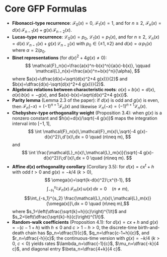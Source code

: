 # Core GFP Formulas
- **Fibonacci-type recurrence**: $\mathcal{F}_0(x)=0$, $\mathcal{F}_1(x)=1$, and for $n \ge 2$,
  $\mathcal{F}_n(x)=d(x)\,\mathcal{F}_{n-1}(x)+g(x)\,\mathcal{F}_{n-2}(x)$.
- **Lucas-type recurrence**: $\mathcal{L}_0(x)=p_0$, $\mathcal{L}_1(x)=p_1(x)$, and for $n \ge 2$,
  $\mathcal{L}_n(x)=d(x)\,\mathcal{L}_{n-1}(x)+g(x)\,\mathcal{L}_{n-2}(x)$
  with $p_0 \in \{\pm 1,\pm 2\}$ and $d(x)=\alpha\,p_1(x)$ where $\alpha=2/p_0$.
- **Binet representations** (for $d(x)^2+4 g(x)\neq 0$):
  $$
  \mathcal{F}_n(x)=\frac{a(x)^n-b(x)^n}{a(x)-b(x)}, \qquad
  \mathcal{L}_n(x)=\frac{a(x)^n+b(x)^n}{\alpha},
  $$
  where $a(x)=\dfrac{d(x)+\sqrt{d(x)^2+4 g(x)}}{2}$ and $b(x)=\dfrac{d(x)-\sqrt{d(x)^2+4 g(x)}}{2}$.
- **Algebraic relations between characteristic roots**:
  $a(x)+b(x)=d(x)$, $a(x)\,b(x)=-g(x)$, and $a(x)-b(x)=\sqrt{d(x)^2+4 g(x)}$.
- **Parity lemma** (Lemma 2.3 of the paper): if $d(x)$ is odd and $g(x)$ is even, then $\mathcal{F}_n(-x)=(-1)^{n+1}\mathcal{F}_n(x)$ and likewise $\mathcal{L}_n(-x)=(-1)^{n+1}\mathcal{L}_n(x)$.
- **Chebyshev-type orthogonality weight** (Proposition 3.4): when $g(x)$ is a nonzero constant and $h(x)=d(x)/\sqrt{-4 g(x)}$ maps the integration interval into $[-1,1]$, 
  $$
  \int \mathcal{F}_n(x)\,\mathcal{F}_m(x)\,\sqrt{-4 g(x)-d(x)^2}\,d'(x)\,dx = 0 \quad (n\neq m),
  $$
  and
  $$
  \int \frac{\mathcal{L}_n(x)\,\mathcal{L}_m(x)}{\sqrt{-4 g(x)-d(x)^2}}\;d'(x)\,dx = 0 \quad (n\neq m).
  $$
- **Affine $d(x)$ orthogonality corollary** (Corollary 3.5): for $d(x)=c x^t+h$ with odd $t>0$ and $g(x)=-k/4$ ($k>0$),
  $$
  \omega(x)=\sqrt{k-d(x)^2}\;x^{t-1},
  $$
  $$\int_{-s_1}^{s_2} \mathcal{F}_n(x)\,\mathcal{F}_m(x)\,\omega(x)\,dx = 0 \quad (n\neq m),$$
  $$\int_{-s_1}^{s_2} \frac{\mathcal{L}_n(x)\,\mathcal{L}_m(x)}{\omega(x)}\,dx = 0 \quad (n\neq m),$$
  where $s_1=\left(\dfrac{\sqrt{k}+h}{c}\right)^{1/t}$ and $s_2=\left(\dfrac{\sqrt{k}-h}{c}\right)^{1/t}$.
- **Random-walk coefficients** (Proposition 4.1): for $d(x)=c x+h$ and $g(x)=-(c-1+h)$ with $h\le 0$ and $c > 1-h>0$,
  the discrete-time birth-and-death chain has 
  $p_n=\dfrac{1}{c}$, $q_n=\dfrac{c-1+h}{c}$, and $r_n=\dfrac{-h}{c}$;
  the continuous-time version with $g(x)=-k/4$ ($k>0$, $c<0$) yields rates
  $\lambda_n=\dfrac{-1}{c}$, $\mu_n=\dfrac{-k}{4 c}$, and diagonal entry $\beta_n=\dfrac{4+k}{4 c}$.
